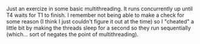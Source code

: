 Just an exercize in some basic multithreading. It runs concurrently up until T4 waits for T1 to finish. 
I remember not being able to make a check for some reason (I think I just couldn't figure it out at the time)
so I "cheated" a little bit by making the threads sleep for a second so they run sequentially (which... sort of negates
the point of multithreading).
